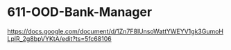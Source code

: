 # 611-OOD-Bank-Manager
https://docs.google.com/document/d/1Zn7F8lUnsoWattYWEYV1gk3GumoHLplR_2g8bpVYKtA/edit?ts=5fc68106
